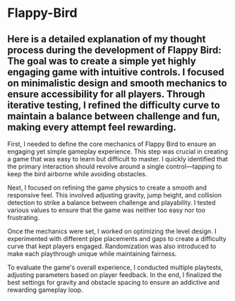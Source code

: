 # Flappy-Bird
Here is a detailed explanation of my thought process during the development of Flappy Bird:
The goal was to create a simple yet highly engaging game with intuitive controls. I focused on minimalistic design and smooth mechanics to ensure accessibility for all players. Through iterative testing, I refined the difficulty curve to maintain a balance between challenge and fun, making every attempt feel rewarding.
--------------------------------------------------------------------------------------------------
First, I needed to define the core mechanics of Flappy Bird to ensure an engaging yet simple gameplay experience. This step was crucial in creating a game that was easy to learn but difficult to master. I quickly identified that the primary interaction should revolve around a single control—tapping to keep the bird airborne while avoiding obstacles.

Next, I focused on refining the game physics to create a smooth and responsive feel. This involved adjusting gravity, jump height, and collision detection to strike a balance between challenge and playability. I tested various values to ensure that the game was neither too easy nor too frustrating.

Once the mechanics were set, I worked on optimizing the level design. I experimented with different pipe placements and gaps to create a difficulty curve that kept players engaged. Randomization was also introduced to make each playthrough unique while maintaining fairness.

To evaluate the game's overall experience, I conducted multiple playtests, adjusting parameters based on player feedback. In the end, I finalized the best settings for gravity and obstacle spacing to ensure an addictive and rewarding gameplay loop.

